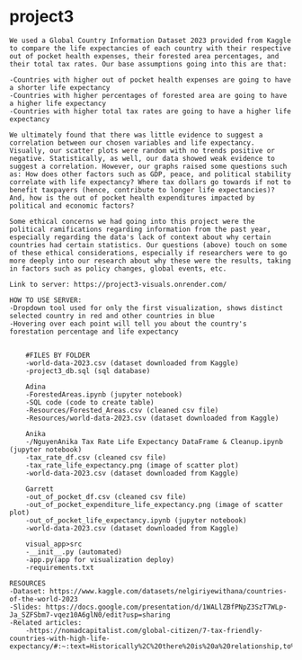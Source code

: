 # project3


    We used a Global Country Information Dataset 2023 provided from Kaggle to compare the life expectancies of each country with their respective out of pocket health expenses, their forested area percentages, and their total tax rates. Our base assumptions going into this are that:
    
    -Countries with higher out of pocket health expenses are going to have a shorter life expectancy 
    -Countries with higher percentages of forested area are going to have a higher life expectancy
    -Countries with higher total tax rates are going to have a higher life expectancy
    
    We ultimately found that there was little evidence to suggest a correlation between our chosen variables and life expectancy. Visually, our scatter plots were random with no trends positive or negative. Statistically, as well, our data showed weak evidence to suggest a correlation. However, our graphs raised some questions such as: How does other factors such as GDP, peace, and political stability correlate with life expectancy? Where tax dollars go towards if not to benefit taxpayers (hence, contribute to longer life expectancies)? And, how is the out of pocket health expenditures impacted by political and economic factors?

    Some ethical concerns we had going into this project were the political ramifications regarding information from the past year, especially regarding the data's lack of context about why certain countries had certain statistics. Our questions (above) touch on some of these ethical considerations, especially if researchers were to go more deeply into our research about why these were the results, taking in factors such as policy changes, global events, etc.

    Link to server: https://project3-visuals.onrender.com/

    HOW TO USE SERVER:
    -Dropdown tool used for only the first visualization, shows distinct selected country in red and other countries in blue
    -Hovering over each point will tell you about the country's forestation percentage and life expectancy
 
 
        #FILES BY FOLDER
        -world-data-2023.csv (dataset downloaded from Kaggle) 
        -project3_db.sql (sql database)
        
        Adina
        -ForestedAreas.ipynb (jupyter notebook)
        -SQL code (code to create table)
        -Resources/Forested_Areas.csv (cleaned csv file)
        -Resources/world-data-2023.csv (dataset downloaded from Kaggle)

        Anika
        -/NguyenAnika Tax Rate Life Expectancy DataFrame & Cleanup.ipynb (jupyter notebook)
        -tax_rate_df.csv (cleaned csv file)
        -tax_rate_life_expectancy.png (image of scatter plot)
        -world-data-2023.csv (dataset downloaded from Kaggle) 

        Garrett
        -out_of_pocket_df.csv (cleaned csv file)
        -out_of_pocket_expenditure_life_expectancy.png (image of scatter plot)
        -out_of_pocket_life_expectancy.ipynb (jupyter notebook)
        -world-data-2023.csv (dataset downloaded from Kaggle) 

        visual_app>src
        -__init__.py (automated)
        -app.py(app for visualization deploy)
        -requirements.txt

    RESOURCES
    -Dataset: https://www.kaggle.com/datasets/nelgiriyewithana/countries-of-the-world-2023
    -Slides: https://docs.google.com/presentation/d/1WALlZBfPNpZ3SzT7WLp-Ja_SZFSbm7-vqez10A6glN0/edit?usp=sharing
    -Related articles: 
        -https://nomadcapitalist.com/global-citizen/7-tax-friendly-countries-with-high-life-expectancy/#:~:text=Historically%2C%20there%20is%20a%20relationship,to%20your%20question%20is%20yes.


